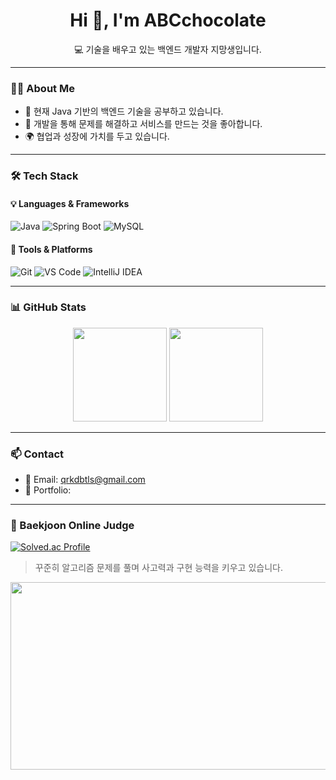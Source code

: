 <!-- 깃허브 프로필 README.md 시작 -->

<h1 align="center">Hi 👋, I'm ABCchocolate</h1>
<p align="center">💻 기술을 배우고 있는 백엔드 개발자 지망생입니다.</p>

---

### 🧑‍💻 About Me
- 🌱 현재 Java 기반의 백엔드 기술을 공부하고 있습니다.
- 🧩 개발을 통해 문제를 해결하고 서비스를 만드는 것을 좋아합니다.
- 🌍 협업과 성장에 가치를 두고 있습니다.

---

### 🛠️ Tech Stack

#### 💡 Languages & Frameworks
![Java](https://img.shields.io/badge/Java-007396?style=flat&logo=java&logoColor=white)
![Spring Boot](https://img.shields.io/badge/Spring_Boot-6DB33F?style=flat&logo=spring-boot&logoColor=white)
![MySQL](https://img.shields.io/badge/MySQL-4479A1?style=flat&logo=mysql&logoColor=white)

#### 🧰 Tools & Platforms
![Git](https://img.shields.io/badge/Git-F05032?style=flat&logo=git&logoColor=white)
![VS Code](https://img.shields.io/badge/VS_Code-007ACC?style=flat&logo=visual-studio-code&logoColor=white)
![IntelliJ IDEA](https://img.shields.io/badge/IntelliJ_IDEA-000000?style=flat&logo=intellij-idea&logoColor=white)

---

### 📊 GitHub Stats

<p align="center">
  <img src="https://github-readme-stats.vercel.app/api?username=ABCchocolate&show_icons=true&theme=default" height="150px" />
  <img src="https://github-readme-stats.vercel.app/api/top-langs/?username=ABCchocolate&layout=compact&theme=default" height="150px" />
</p>

---

### 📫 Contact
- 📧 Email: qrkdbtls@gmail.com
- 💼 Portfolio: 

---

### 🧠 Baekjoon Online Judge

[![Solved.ac Profile](http://mazassumnida.wtf/api/v2/generate_badge?boj=qrkdbtls)](https://solved.ac/qrkdbtls)

> 꾸준히 알고리즘 문제를 풀며 사고력과 구현 능력을 키우고 있습니다.


<a href="https://www.gitanimals.org/en_US?utm_medium=image&utm_source=ABCchocolate&utm_content=farm">
<img
  src="https://render.gitanimals.org/farms/ABCchocolate"
  width="600"
  height="300"
/>
</a>

